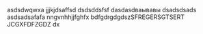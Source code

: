 asdsdwqwxa
jjjkjdsaffsd
dsdsddsfsf
dasdasdваывавы
dsadsdsads
asdsadsafafa
nngvnhhjjfghfx
bdfgdrgdgdszSFREGERSGTSERT
JCGXFDFZGDZ
dx
